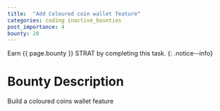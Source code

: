 ```yaml
---
title:  "Add Coloured coin wallet feature"
categories: coding inactive_bounties
post_importance: 4
bounty: 20
---
```

Earn {{ page.bounty }} STRAT by completing this task.
{: .notice--info}

# Bounty Description

Build a coloured coins wallet feature